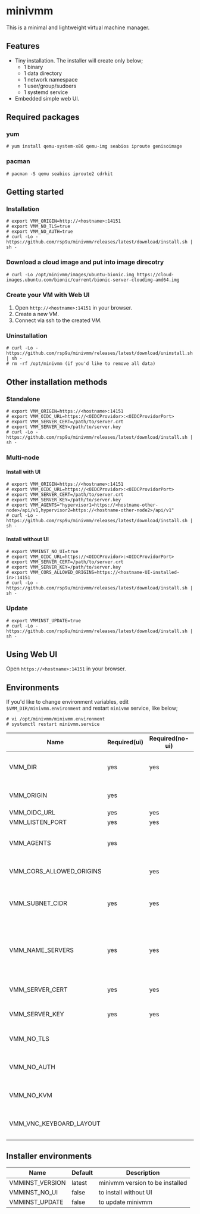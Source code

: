 minivmm
=======

This is a minimal and lightweight virtual machine manager.

## Features
* Tiny installation. The installer will create only below;
  - 1 binary
  - 1 data directory
  - 1 network namespace
  - 1 user/group/sudoers
  - 1 systemd service
* Embedded simple web UI.

## Required packages

### yum
```
# yum install qemu-system-x86 qemu-img seabios iproute genisoimage
```

### pacman
```
# pacman -S qemu seabios iproute2 cdrkit
```

## Getting started

### Installation
```
# export VMM_ORIGIN=http://<hostname>:14151
# export VMM_NO_TLS=true
# export VMM_NO_AUTH=true
# curl -Lo - https://github.com/rsp9u/minivmm/releases/latest/download/install.sh | sh -
```

### Download a cloud image and put into image direcotry
```
# curl -Lo /opt/minivmm/images/ubuntu-bionic.img https://cloud-images.ubuntu.com/bionic/current/bionic-server-cloudimg-amd64.img
```

### Create your VM with Web UI
1. Open `http://<hostname>:14151` in your browser.
2. Create a new VM.
3. Connect via ssh to the created VM.

### Uninstallation
```
# curl -Lo - https://github.com/rsp9u/minivmm/releases/latest/download/uninstall.sh | sh -
# rm -rf /opt/minivmm (if you'd like to remove all data)
```

## Other installation methods

### Standalone
```
# export VMM_ORIGIN=https://<hostname>:14151
# export VMM_OIDC_URL=https://<OIDCProvidor>:<OIDCProvidorPort>
# export VMM_SERVER_CERT=/path/to/server.crt
# export VMM_SERVER_KEY=/path/to/server.key
# curl -Lo - https://github.com/rsp9u/minivmm/releases/latest/download/install.sh | sh -
```

### Multi-node

#### Install with UI
```
# export VMM_ORIGIN=https://<hostname>:14151
# export VMM_OIDC_URL=https://<OIDCProvidor>:<OIDCProvidorPort>
# export VMM_SERVER_CERT=/path/to/server.crt
# export VMM_SERVER_KEY=/path/to/server.key
# export VMM_AGENTS="hypervisor1=https://<hostname-other-node>/api/v1,hypervisor2=https://<hostname-other-node2>/api/v1"
# curl -Lo - https://github.com/rsp9u/minivmm/releases/latest/download/install.sh | sh -
```

#### Install without UI
```
# export VMMINST_NO_UI=true
# export VMM_OIDC_URL=https://<OIDCProvidor>:<OIDCProvidorPort>
# export VMM_SERVER_CERT=/path/to/server.crt
# export VMM_SERVER_KEY=/path/to/server.key
# export VMM_CORS_ALLOWED_ORIGINS=https://<hostname-UI-installed-in>:14151
# curl -Lo - https://github.com/rsp9u/minivmm/releases/latest/download/install.sh | sh -
```

### Update

```
# export VMMINST_UPDATE=true
# curl -Lo - https://github.com/rsp9u/minivmm/releases/latest/download/install.sh | sh -
```

## Using Web UI
Open `https://<hostname>:14151` in your browser.

## Environments

If you'd like to change environment variables, edit `$VMM_DIR/minivmm.environment` and restart `minivmm` service, like below;
```
# vi /opt/minivmm/minivmm.environment
# systemctl restart minivmm.service
```

| Name                     | Required(ui) | Required(no-ui) | Default            | Description                                                         |
|--------------------------|--------------|-----------------|--------------------|---------------------------------------------------------------------|
| VMM_DIR                  | yes          | yes             | '/opt/minivmm'     | base directory path to store state files                            |
| VMM_ORIGIN               | yes          |                 |                    | origin url of minivmm server                                        |
| VMM_OIDC_URL             | yes          | yes             |                    | oidc auth url                                                       |
| VMM_LISTEN_PORT          | yes          | yes             | '14151'            | listen port                                                         |
| VMM_AGENTS               | yes          |                 |                    | agents' API endpoint (comma separated)                              |
| VMM_CORS_ALLOWED_ORIGINS |              | yes             |                    | allowed origin urls (comma separated)                               |
| VMM_SUBNET_CIDR          | yes          | yes             | '192.168.200.0/24' | subnet CIDR for the network containing VMs                          |
| VMM_NAME_SERVERS         | yes          | yes             | '1.1.1.1,1.0.0.1'  | domain name servers' address sent via DHCP server (comma separated) |
| VMM_SERVER_CERT          | yes          | yes             |                    | path to the server certificate file                                 |
| VMM_SERVER_KEY           | yes          | yes             |                    | path to the server private key file                                 |
| VMM_NO_TLS               |              |                 |                    | disable tls if set "1" or "true"                                    |
| VMM_NO_AUTH              |              |                 |                    | skip API authentication if set "1" or "true"                        |
| VMM_NO_KVM               |              |                 |                    | disable kvm if set "1" or "true"                                    |
| VMM_VNC_KEYBOARD_LAYOUT  |              |                 | 'en-us'            | keyboard layout language for VNC                                    |

## Installer environments

| Name            | Default | Description                     |
|-----------------|---------|---------------------------------|
| VMMINST_VERSION | latest  | minivmm version to be installed |
| VMMINST_NO_UI   | false   | to install without UI           |
| VMMINST_UPDATE  | false   | to update minivmm               |
